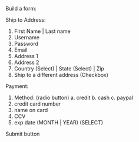 Build a form:

Ship to Address:

1. First Name | Last name
2. Username
3. Password
4. Email
5. Address 1
6. Address 2
7. Country (Select) | State (Select) | Zip
8. Ship to a different address (Checkbox)

Payment:

1. Method: (radio button)
   a. credit
   b. cash
   c. paypal
2. credit card number
3. name on card
4. CCV
5. exp date (MONTH | YEAR) (SELECT)

Submit button

